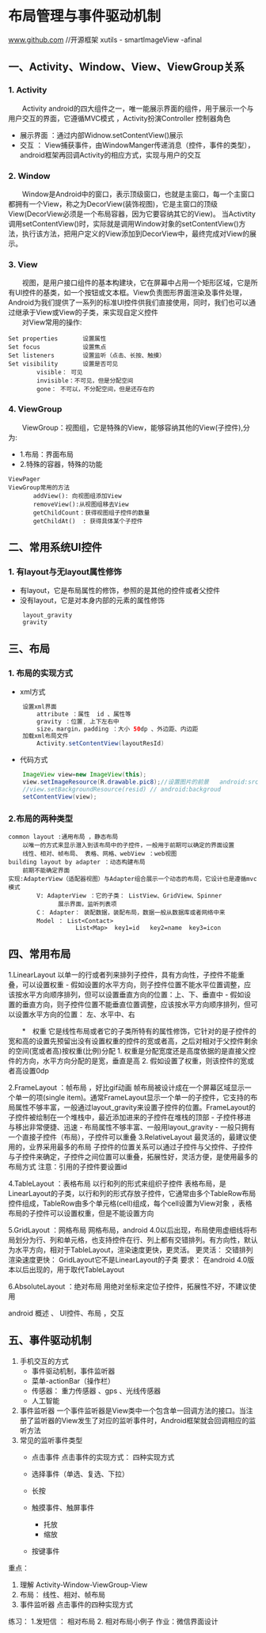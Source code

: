 # 布局管理与事件驱动机制
www.github.com //开源框架  xutils - smartImageView -afinal  
## 一、Activity、Window、View、ViewGroup关系
### 1. Activity
&emsp;&emsp;Activity android的四大组件之一，唯一能展示界面的组件，用于展示一个与用户交互的界面，它遵循MVC模式 ，Activity扮演Controller 控制器角色<br>
- 展示界面  ：通过内部Widnow.setContentView()展示
- 交互 ： View捕获事件，由WindowManger传递消息（控件，事件的类型），android框架再回调Activity的相应方式，实现与用户的交互
### 2. Window
&emsp;&emsp;Window是Android中的窗口，表示顶级窗口，也就是主窗口，每一个主窗口都拥有一个View，称之为DecorView(装饰视图)，它是主窗口的顶级View(DecorView必须是一个布局容器，因为它要容纳其它的View)。 当Activtity调用setContentView()时，实际就是调用Window对象的setContentView()方法，执行该方法，把用户定义的View添加到DecorView中，最终完成对View的展示。<br>
### 3. View
&emsp;&emsp;视图，是用户接口组件的基本构建块，它在屏幕中占用一个矩形区域，它是所有UI控件的基类，如一个按钮或文本框。View负责图形界面渲染及事件处理，Android为我们提供了一系列的标准UI控件供我们直接使用，同时，我们也可以通过继承于View或View的子类，来实现自定义控件<br>
&emsp;&emsp;对View常用的操作:<br>
```
Set properties       设置属性  
Set focus            设置焦点
Set listeners        设置监听（点击、长按、触摸）
Set visibility       设置是否可见
        visible： 可见
        invisible：不可见，但是分配空间
        gone： 不可以，不分配空间，但是还存在的
```
### 4. ViewGroup
&emsp;&emsp;ViewGroup：视图组，它是特殊的View，能够容纳其他的View(子控件),分为:<br>
- 1.布局：界面布局
- 2.特殊的容器，特殊的功能

```
ViewPager
ViewGroup常用的方法
       addView(): 向视图组添加View
       removeView():从视图组移去View
       getChildCount：获得视图组子控件的数量
       getChildAt()  : 获得具体某个子控件
```
## 二、常用系统UI控件
### 1. 有layout与无layout属性修饰
- 有layout，它是布局属性的修饰，参照的是其他的控件或者父控件
- 没有layout，它是对本身内部的元素的属性修饰

```
    layout_gravity
    gravity
```
## 三、布局
### 1.  布局的实现方式 
- xml方式

```java
    设置xml界面
		attribute ：属性  id 、属性等
        gravity ：位置, 上下左右中
        size，margin，padding ：大小 50dp 、外边距、内边距
    加载xml布局文件
        Activity.setContentView(layoutResId)
```
- 代码方式

```Java
    ImageView view=new ImageView(this);
	view.setImageResource(R.drawable.pic8);//设置图片的前景   android:src 
	//view.setBackgroundResource(resid) // android:backgroud
	setContentView(view);
```
### 2.布局的两种类型
```
common layout :通用布局 ，静态布局
    以唯一的方式来显示潜入到该布局中的子控件，一般用于前期可以确定的界面设置
    线性、相对、帧布局、 表格、网格、webView ：web视图
building layout by adapter ：动态构建布局
    前期不能确定界面
实现:AdapterView（适配器视图）与Adapter组合展示一个动态的布局，它设计也是遵循mvc模式
        V: AdapterView ：它的子类： ListView、GridView、Spinner 
              展示界面，监听列表项
        C： Adapter： 装配数据，装配布局，数据一般从数据库或者网络中来
        Model ： List<Contact> 
                   List<Map>  key1=id   key2=name  key3=icon
```
         
## 四、常用布局

   1.LinearLayout 
      以单一的行或者列来排列子控件，具有方向性，子控件不能重叠，可以设置权重
      - 假如设置的水平方向，则子控件位置不能水平位置调整，应该按水平方向顺序排列，但可以设置垂直方向的位置：上、下、垂直中
      - 假如设置的垂直方向，则子控件位置不能垂直位置调整，应该按水平方向顺序排列，但可以设置水平方向的位置： 左、水平中、右
    
　　*　权重
     它是线性布局或者它的子类所特有的属性修饰，它针对的是子控件的宽和高的设置先预留出没有设置权重的控件的宽或者高，之后对相对于父控件剩余的空间(宽或者高)按权重(比例)分配
	    1. 权重是分配宽度还是高度依据的是直接父控件的方向，水平方向分配的是宽，垂直是高
	    2. 假如设置了权重，则该控件的宽或者高设置0dp 
    
   2.FrameLayout ：帧布局 ，好比gif动画
       帧布局被设计成在一个屏幕区域显示一个单一的项(single item)。通常FrameLayout显示一个单一的子控件，它支持的布局属性不够丰富，一般通过layout_gravity来设置子控件的位置。FrameLayout的子控件被绘制在一个堆栈中，最近添加进来的子控件在堆栈的顶部
         - 子控件移进与移出非常便捷、迅速
         - 布局属性不够丰富、一般用layout_gravity
         - 一般只拥有一个直接子控件（布局），子控件可以重叠
   3.RelativeLayout
     最灵活的，最建议使用的，业界采用最多的布局
     子控件的位置关系可以通过子控件与父控件、子控件与子控件来确定，子控件之间位置可以重叠，拓展性好，灵活方便，是使用最多的布局方式
      注意：引用的子控件要设置id
   
   
   4.TableLayout ：表格布局
     以行和列的形式来组织子控件
      表格布局，是LinearLayout的子类，以行和列的形式存放子控件，它通常由多个TableRow布局控件组成，TableRow由多个单元格(cell)组成，每个cell设置为View对象 ，表格布局的子控件可以设置权重，但是不能设置方向

   5.GridLayout ：网格布局
    网格布局，android 4.0以后出现，布局使用虚细线将布局划分为行、列和单元格，也支持控件在行、列上都有交错排列。有方向性，默认为水平方向，相对于TableLayout，渲染速度更快，更灵活。
      更灵活： 交错排列
      渲染速度更快： GridLayout它不是LinearLayout的子类
      要求： 在android 4.0版本以后出现的，用于取代TableLayout

   6.AbsoluteLayout ：绝对布局
     用绝对坐标来定位子控件，拓展性不好，不建议使用


 android 概述 、 UI控件、布局 ，交互

## 五、事件驱动机制

   1. 手机交互的方式
       - 事件驱动机制，事件监听器
       - 菜单-actionBar（操作栏）
       - 传感器： 重力传感器 、gps 、光线传感器
       - 人工智能 
   2. 事件监听器
      一个事件监听器是View类中一个包含单一回调方法的接口。当注册了监听器的View发生了对应的监听事件时，Android框架就会回调相应的监听方法
   3. 常见的监听事件类型
      - 点击事件 
        点击事件的实现方式： 四种实现方式
         
      - 选择事件（单选、复选、下拉）
      - 长按
      - 触摸事件、触屏事件
        - 托放
        - 缩放
      - 按键事件 

重点：
  1. 理解 Activity-Window-ViewGroup-View
  2. 布局： 线性、相对、帧布局
  3. 事件监听器
     点击事件的四种实现方式

练习：
   1.发短信 ： 相对布局
   2. 相对布局小例子
作业：微信界面设计
   
      
